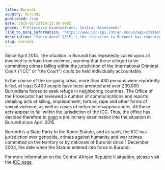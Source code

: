 ```yaml
---
title: Burundi
country: burundi
published: true
date: 2015-02-23T19:22:00.000Z
phase: 'Preliminary Examinations, Initial Assessment'
link_to_more_information: 'https://www.icc-cpi.int/en_menus/asp/states%20parties/african%20states/Pages/burundi.aspx'
description: "Since April 2015, \_the situation in Burundi has repeatedly called upon all involved to refrain from violence, warning that those alleged to be committing crimes falling within the jurisdiction of the International Criminal Court (\"ICC\" or \"the Court\") could be held individually accountable."
slug: burundi
---
```



Since April 2015, &nbsp;the situation in Burundi has repeatedly called upon all involved to refrain from violence, warning that those alleged to be committing crimes falling within the jurisdiction of the International Criminal Court ("ICC" or "the Court") could be held individually accountable.

In the course of the on-going crisis, more than 430 persons were reportedly killed, at least 3,400 people have been arrested and over 230,000 Burundians forced to seek refuge in neighboring countries. The Office of the Prosecutor has reviewed a number of communications and reports detailing acts of killing, imprisonment, torture, rape and other forms of sexual violence, as well as cases of enforced disappearances. All these acts appear to fall within the jurisdiction of the ICC. Thus, the office has decided therefore to [open](https://www.icc-cpi.int/en_menus/icc/press%20and%20media/press%20releases/Pages/otp-stat-25-04-2016.aspx) a preliminary examination into the situation in Burundi since April 2015.

Burundi is a State Party to the Rome Statute, and as such, the ICC has jurisdiction over genocide, crimes against humanity and war crimes committed on the territory or by nationals of Burundi since 1 December 2004, the date when the Statute entered into force in Burundi.

For more information on the Central African Republic II situation, please visit the [ICC page](https://www.icc-cpi.int/en_menus/asp/states%20parties/african%20states/Pages/burundi.aspx).